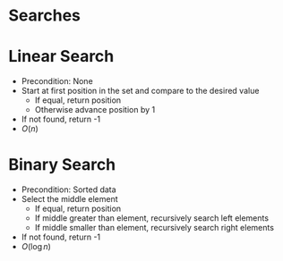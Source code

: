 # Searches

# Linear Search

- Precondition: None
- Start at first position in the set and compare to the desired value
  - If equal, return position
  - Otherwise advance position by 1
- If not found, return -1
- $O(n)$

# Binary Search

- Precondition: Sorted data
- Select the middle element
  - If equal, return position
  - If middle greater than element, recursively search left elements
  - If middle smaller than element, recursively search right elements
- If not found, return -1
- $O(\log n)$
